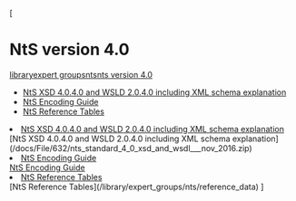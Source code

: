 [

# NtS version 4.0

<a href="/library" style="text-transform:lowercase;">Library</a><a href="/library/expert_groups" style="text-transform:lowercase;">Expert Groups</a><a href="/library/expert_groups/nts" style="text-transform:lowercase;">NtS</a><a href="/library/expert_groups/nts/nts_version_4_0" style="text-transform:lowercase;">NtS version 4.0</a>  
  
  
  
  


*   [NtS XSD 4.0.4.0 and WSLD 2.0.4.0 including XML schema explanation](/docs/File/632/nts_standard_4_0_xsd_and_wsdl___nov_2016.zip)
*   <a href="/library/expert_groups/nts/guides" target="_blank">NtS Encoding Guide</a>
*   [NtS Reference Tables](/library/expert_groups/nts/reference_data)

<li><a href="/docs/File/632/nts_standard_4_0_xsd_and_wsdl___nov_2016.zip">NtS XSD 4.0.4.0 and WSLD 2.0.4.0 including XML schema explanation</a></li>[NtS XSD 4.0.4.0 and WSLD 2.0.4.0 including XML schema explanation](/docs/File/632/nts_standard_4_0_xsd_and_wsdl___nov_2016.zip)<li><a href="/library/expert_groups/nts/guides" target="_blank">NtS Encoding Guide</a></li><a href="/library/expert_groups/nts/guides" target="_blank">NtS Encoding Guide</a><li><a href="/library/expert_groups/nts/reference_data">NtS Reference Tables</a></li>[NtS Reference Tables](/library/expert_groups/nts/reference_data)  
]